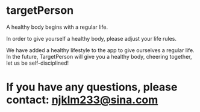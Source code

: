 # targetPerson


A healthy body begins with a regular life.

In order to give yourself a healthy body, please adjust your life rules.

We have added a healthy lifestyle to the app to give ourselves a regular life. In the future, TargetPerson will give you a healthy body, cheering together, let us be self-disciplined!

# If you have any questions, please contact: njklm233@sina.com
